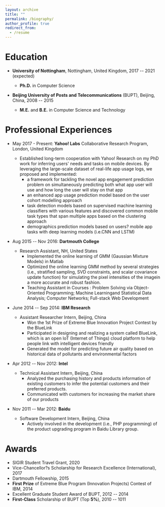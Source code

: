 ```yaml
---
layout: archive
title: ""
permalink: /biography/
author_profile: true
redirect_from:
  - /resume
---
```



Education
======
*  **University of Nottingham**, Nottingham, United Kingdom, 2017 -- 2021 (expected)
   * **Ph.D.** in Computer Science
 
 * **Beijing University of Posts and Telecommunications** (BUPT), Beijing, China, 2008 -- 2015
   * **M.E.** and **B.E.** in Computer Science and Technology



Professional Experiences
======
* May 2017 - Present: **Yahoo! Labs** Collaborative Research Program, London, United Kingdom
  * Established long-term cooperation with Yahoo! Research on my PhD work for inferring users' needs and tasks on mobile devices.  By leveraging the large-scale dataset of real-life app usage logs, we proposed and implemented:
    * a framework for tackling the novel app engagement prediction problem on simultaneously predicting both what app user will use and how long the user will stay on that app
    * an enhanced app usage prediction model based on the user cohort modelling approach
    * task detection models based on supervised machine learning classifiers with various features and discovered common mobile task types that span multiple apps based on the clustering approach
    * demographics prediction models based on users? mobile app tasks with deep learning models (i.e.CNN and LSTM)
  
  
* Aug 2015  -- Nov 2016: **Dartmouth College** 
  * Research Assistant, NH, United States
    * Implemented the online learning of GMM (Gaussian Mixture Models) in Matlab
    * Optimized the online learning GMM method by several strategies (i.e., stratified sampling, SVD constraints, and scalar covariance update function) for simulating the pixel intensities of the imagein a more accurate and robust fashion.
    * Teaching Assistant in Courses : Problem Solving via Object-Oriented Programming; Machine Learningand Statistical Data Analysis; Computer Networks; Full-stack Web Development
  
  
* June 2014  -- Sep 2014: **IBM Research** 
  * Assistant Researcher Intern, Beijing, China
    * Won the 1st Prize of Extreme Blue Innovation Project Contest by the BlueLink
    * Participated in designing and realizing a system called BlueLink, which is an open IoT (Internet of Things) cloud platform to help people link with intelligent devices friendly
    * Generated the model for predicting future air quality based on historical data of pollutants and environmental factors
  
* Apr 2012 -- Nov 2012: **Intel** 
  * Technical Assistant Intern, Beijing, China
    * Analyzed the purchasing history and products information of existing customers to infer the potential customers and their preferred products.
    * Communicated with customers for increasing the market share of our products

* Nov 2011 -- Mar 2012: **Baidu** 
  * Software Development Intern, Beijing, China
    * Actively involved in the development (i.e., PHP programming) of the product upgrading program in Baidu Library group.


Awards
======
* SIGIR Student Travel Grant, 2020
* Vice-Chancellor?s Scholarship for Research Excellence (International), 2017
* Dartmouth Fellowship, 2015
* **First Prize** of Extreme Blue Program (Innovation Projects) Contest of IBM, 2014
* Excellent Graduate Student Award of BUPT, 2012 -- 2014
* **First-Class** Scholarship of BUPT (Top **5%**), 2010 -- 1011


